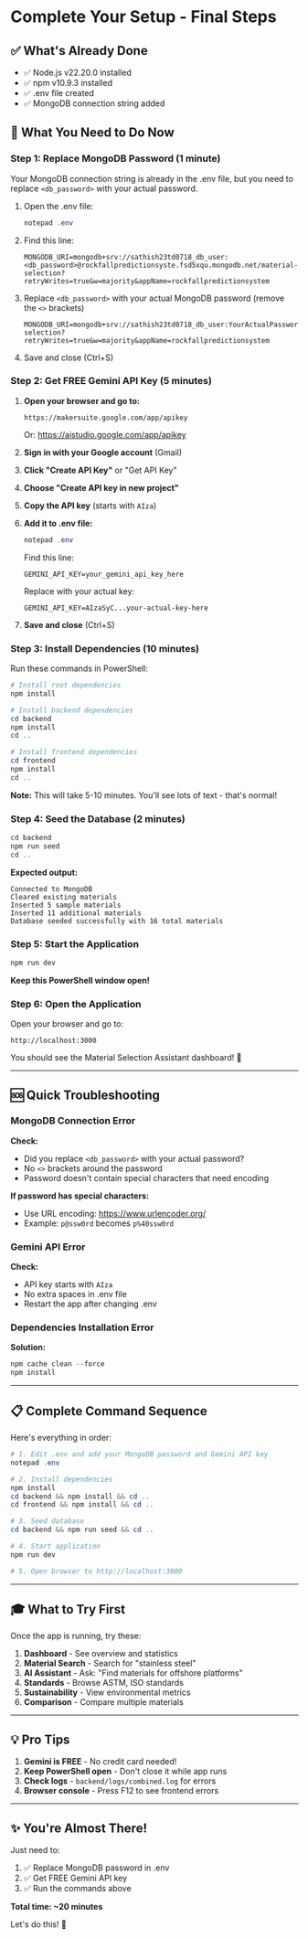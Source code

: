 # Complete Your Setup - Final Steps

## ✅ What's Already Done

- ✅ Node.js v22.20.0 installed
- ✅ npm v10.9.3 installed
- ✅ .env file created
- ✅ MongoDB connection string added

## 🎯 What You Need to Do Now

### Step 1: Replace MongoDB Password (1 minute)

Your MongoDB connection string is already in the .env file, but you need to replace `<db_password>` with your actual password.

1. Open the .env file:
   ```powershell
   notepad .env
   ```

2. Find this line:
   ```
   MONGODB_URI=mongodb+srv://sathish23td0718_db_user:<db_password>@rockfallpredictionsyste.fsd5xqu.mongodb.net/material-selection?retryWrites=true&w=majority&appName=rockfallpredictionsystem
   ```

3. Replace `<db_password>` with your actual MongoDB password (remove the `<>` brackets)
   ```
   MONGODB_URI=mongodb+srv://sathish23td0718_db_user:YourActualPassword@rockfallpredictionsyste.fsd5xqu.mongodb.net/material-selection?retryWrites=true&w=majority&appName=rockfallpredictionsystem
   ```

4. Save and close (Ctrl+S)

### Step 2: Get FREE Gemini API Key (5 minutes)

1. **Open your browser and go to:**
   ```
   https://makersuite.google.com/app/apikey
   ```
   Or: https://aistudio.google.com/app/apikey

2. **Sign in with your Google account** (Gmail)

3. **Click "Create API Key"** or "Get API Key"

4. **Choose "Create API key in new project"**

5. **Copy the API key** (starts with `AIza`)

6. **Add it to .env file:**
   ```powershell
   notepad .env
   ```
   
   Find this line:
   ```
   GEMINI_API_KEY=your_gemini_api_key_here
   ```
   
   Replace with your actual key:
   ```
   GEMINI_API_KEY=AIzaSyC...your-actual-key-here
   ```

7. **Save and close** (Ctrl+S)

### Step 3: Install Dependencies (10 minutes)

Run these commands in PowerShell:

```powershell
# Install root dependencies
npm install

# Install backend dependencies
cd backend
npm install
cd ..

# Install frontend dependencies
cd frontend
npm install
cd ..
```

**Note:** This will take 5-10 minutes. You'll see lots of text - that's normal!

### Step 4: Seed the Database (2 minutes)

```powershell
cd backend
npm run seed
cd ..
```

**Expected output:**
```
Connected to MongoDB
Cleared existing materials
Inserted 5 sample materials
Inserted 11 additional materials
Database seeded successfully with 16 total materials
```

### Step 5: Start the Application

```powershell
npm run dev
```

**Keep this PowerShell window open!**

### Step 6: Open the Application

Open your browser and go to:
```
http://localhost:3000
```

You should see the Material Selection Assistant dashboard! 🎉

---

## 🆘 Quick Troubleshooting

### MongoDB Connection Error

**Check:**
- Did you replace `<db_password>` with your actual password?
- No `<>` brackets around the password
- Password doesn't contain special characters that need encoding

**If password has special characters:**
- Use URL encoding: https://www.urlencoder.org/
- Example: `p@ssw0rd` becomes `p%40ssw0rd`

### Gemini API Error

**Check:**
- API key starts with `AIza`
- No extra spaces in .env file
- Restart the app after changing .env

### Dependencies Installation Error

**Solution:**
```powershell
npm cache clean --force
npm install
```

---

## 📋 Complete Command Sequence

Here's everything in order:

```powershell
# 1. Edit .env and add your MongoDB password and Gemini API key
notepad .env

# 2. Install dependencies
npm install
cd backend && npm install && cd ..
cd frontend && npm install && cd ..

# 3. Seed database
cd backend && npm run seed && cd ..

# 4. Start application
npm run dev

# 5. Open browser to http://localhost:3000
```

---

## 🎓 What to Try First

Once the app is running, try these:

1. **Dashboard** - See overview and statistics
2. **Material Search** - Search for "stainless steel"
3. **AI Assistant** - Ask: "Find materials for offshore platforms"
4. **Standards** - Browse ASTM, ISO standards
5. **Sustainability** - View environmental metrics
6. **Comparison** - Compare multiple materials

---

## 💡 Pro Tips

1. **Gemini is FREE** - No credit card needed!
2. **Keep PowerShell open** - Don't close it while app runs
3. **Check logs** - `backend/logs/combined.log` for errors
4. **Browser console** - Press F12 to see frontend errors

---

## ✨ You're Almost There!

Just need to:
1. ✅ Replace MongoDB password in .env
2. ✅ Get FREE Gemini API key
3. ✅ Run the commands above

**Total time: ~20 minutes**

Let's do this! 🚀